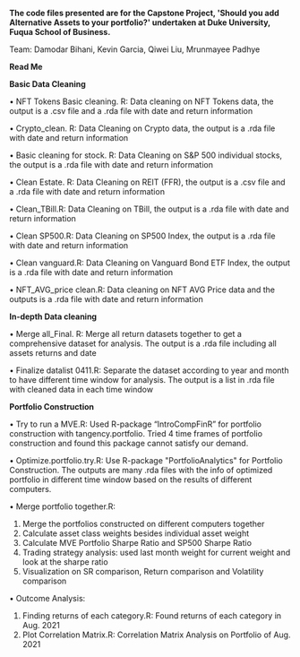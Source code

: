**The code files presented are for the Capstone Project, 'Should you add Alternative Assets to your portfolio?' undertaken at Duke University, Fuqua School of Business.**

Team: Damodar Bihani, Kevin Garcia, Qiwei Liu, Mrunmayee Padhye

**Read Me**

**Basic Data Cleaning**

•	NFT Tokens Basic cleaning. R: Data cleaning on NFT Tokens data, the output is a .csv file and a .rda file with date and return information

•	Crypto_clean. R: Data Cleaning on Crypto data, the output is a .rda file with date and return information

•	Basic cleaning for stock. R: Data Cleaning on S&P 500 individual stocks, the output is a .rda file with date and return information

•	Clean Estate. R: Data Cleaning on REIT (FFR), the output is a .csv file and a .rda file with date and return information

•	Clean_TBill.R: Data Cleaning on TBill, the output is a .rda file with date and return information

•	Clean SP500.R: Data Cleaning on SP500 Index, the output is a .rda file with date and return information

•	Clean vanguard.R: Data Cleaning on Vanguard Bond ETF Index, the output is a .rda file with date and return information

•	NFT_AVG_price clean.R: Data cleaning on NFT AVG Price data and the outputs is a .rda file with date and return information

**In-depth Data cleaning**

•	Merge all_Final. R: Merge all return datasets together to get a comprehensive dataset for analysis. The output is a .rda file including all assets returns and date

•	Finalize datalist 0411.R: Separate the dataset according to year and month to have different time window for analysis. The output is a list in .rda file with cleaned data in each time window

**Portfolio Construction**

•	Try to run a MVE.R: Used R-package “IntroCompFinR” for portfolio construction with tangency.portfolio. Tried 4 time frames of portfolio construction and found this package cannot satisfy our demand.

•	Optimize.portfolio.try.R: Use R-package "PortfolioAnalytics" for Portfolio Construction. The outputs are many .rda files with the info of optimized portfolio in different time window based on the results of different computers.

•	Merge portfolio together.R:
1.	Merge the portfolios constructed on different computers together
2.	Calculate asset class weights besides individual asset weight
3.	Calculate MVE Portfolio Sharpe Ratio and SP500 Sharpe Ratio
4.	Trading strategy analysis: used last month weight for current weight and look at the sharpe ratio
5.	Visualization on SR comparison, Return comparison and Volatility comparison

•	Outcome Analysis:
1.	Finding returns of each category.R: Found returns of each category in Aug. 2021
2.	Plot Correlation Matrix.R: Correlation Matrix Analysis on Portfolio of Aug. 2021
 
